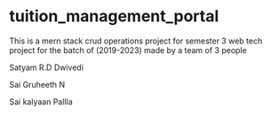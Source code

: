# tuition_management_portal
This is a mern stack crud operations project for semester 3 web tech project for the batch of (2019-2023) made by a team of 3 people

Satyam R.D Dwivedi

Sai Gruheeth N

Sai kalyaan Pallla
